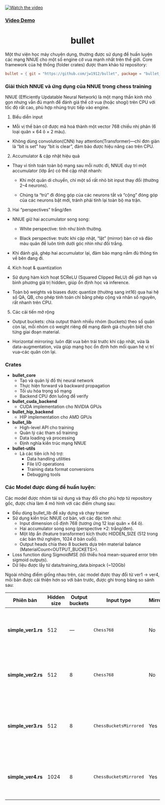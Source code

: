 [![Watch the video](https://img.youtube.com/vi/IVZYHFL5thE/maxresdefault.jpg)](https://youtu.be/IVZYHFL5thE)

### [Video Demo](https://youtu.be/IVZYHFL5thE)

<div align="center">

# bullet

</div>

Một thư viện học máy chuyên dụng, thường được sử dụng để huấn luyện các mạng NNUE cho một số engine cờ vua mạnh nhất trên thế giới.
Core framework của hệ thống (folder crates) được tham khảo từ repository:

```toml
bullet = { git = "https://github.com/jw1912/bullet", package = "bullet_lib" }
```
### Giải thích NNUE và ứng dụng của NNUE trong chess training
NNUE (Efficiently Updatable Neural Network) là một mạng thần kinh nhỏ gọn nhưng vẫn đủ mạnh để đánh giá thế cờ vua (hoặc shogi) trên CPU với tốc độ rất cao, phù hợp nhúng trực tiếp vào engine.
1. Biểu diễn input

- Mỗi vị thế bàn cờ được mã hoá thành một vector 768 chiều nhị phân (6 loại quân × 64 ô × 2 màu).

- Không dùng convolution(CNN) hay attention(Transformer)—chỉ đơn giản là “bit is set” hay “bit is clear”, đảm bảo được hiệu năng cao trên CPU.

2. Accumulator & cập nhật hiệu quả

- Thay vì tính toán toàn bộ mạng sau mỗi nước đi, NNUE duy trì một accumulator (lớp ẩn) có thể cập nhật nhanh:

    - Khi một quân di chuyển, chỉ một số rất nhỏ bit input thay đổi (thường 2–4 neurons).

    - Chúng ta “trừ” đi đóng góp của các neurons tắt và “cộng” đóng góp của các neurons bật mới, tránh phải tính lại toàn bộ ma trận.

3. Hai “perspectives” trắng/đen

- NNUE giữ hai accumulator song song:

    - White perspective: tính như bình thường.

    - Black perspective: trước khi cập nhật, “lật” (mirror) bàn cờ và đảo màu quân để luôn tính dưới góc nhìn như đối trắng.

- Khi đánh giá, ghép hai accumulator lại, đảm bảo mạng nắm đủ thông tin về bên đang đi.

4. Kích hoạt & quantization

- Sử dụng hàm kích hoạt SCReLU (Squared Clipped ReLU) để giới hạn và bình phương giá trị hidden, giúp ổn định học và inference.

- Toàn bộ weights và biases được quantize (thường sang int16) qua hai hệ số QA, QB, cho phép tính toán chỉ bằng phép cộng và nhân số nguyên, rất nhanh trên CPU.

5. Các cải tiến mở rộng

- Output buckets: chia output thành nhiều nhóm (buckets) theo số quân còn lại, mỗi nhóm có weight riêng để mạng đánh giá chuyên biệt cho từng giai đoạn material.

- Horizontal mirroring: luôn đặt vua bên trái trước khi cập nhật, vừa là data-augmentation, vừa giúp mạng học ổn định hơn mối quan hệ vị trí vua–các quân còn lại.

### Crates

- **bullet_core**
  - Tạo và quản lý đồ thị neural network
  - Thực hiện forward và backward propagation
  - Tối ưu hóa trọng số mạng
  - Backend CPU đơn luồng để verify
- **bullet_cuda_backend**
  -  CUDA implementation cho NVIDIA GPUs
- **bullet_hip_backend**
  - HIP implementation cho AMD GPUs
- **bullet_lib**
  - High-level API cho training
  - Quản lý các tham số training
  - Data loading và processing
  - Định nghĩa kiến trúc mạng NNUE
- **bullet-utils**
    - Là các tiện ích hộ trợ:
      - Data handling utilities
      - File I/O operations
      - Training data format conversions
      - Debugging tools

### Các Model được dùng để huấn luyện:
Các model được nhóm tái sử dụng và thay đổi cho phù hợp từ repository gốc, được chia làm 4 mô hình với các điểm chung sau:
- Đều dùng bullet_lib để xây dựng và chạy trainer
- Sử dụng kiến trúc NNUE cơ bản, với các đặc tính như:
  - Input dimension cố định 768 (tương ứng 12 loại quân × 64 ô). 
  - Hai accumulator song song (perspective ×2: trắng/đen). 
  - Một lớp ẩn (feature transformer) kích thước HIDDEN_SIZE (512 trong các bản thử nghiệm, 1024 ở bản cuối). 
  - Output heads chia theo 8 buckets dựa trên material balance (MaterialCount<OUTPUT_BUCKETS>).
- Loss function dùng SigmoidMSE (tối thiểu hoá mean-squared error trên sigmoid outputs). 
- Dữ liệu được lấy từ data/training_data.binpack (~120Gb)

Ngoài những điểm giống nhau trên, các model được thay đổi từ ver1 -> ver4, mỗi bản được cải thiện hơn so với bản trước, được ghi trong bảng so sánh sau:

| Phiên bản           | Hidden size | Output buckets | Input type             | Mirroring | LR-step | Threads | Save rate | Mục đích chính                                                                        |
|---------------------| ----------- | -------------- | ---------------------- | --------- | ------- | ------- | --------- | ------------------------------------------------------------------------------------- |
| **simple\_ver1.rs** | 512         | —              | `Chess768`             | No        | 8       | 6       | 20        | **Baseline**: mạng nhỏ (512), scalar output đơn, để đánh giá hiệu năng khởi đầu .     |
| **simple\_ver2.rs** | 512         | 8              | `Chess768`             | No        | 50      | 6       | 10        | **Thêm Material-buckets**: phân 8 đầu ra theo material balance, giữ input gốc .       |
| **simple\_ver3.rs** | 512         | 8              | `ChessBucketsMirrored` | Yes       | 200     | 8       | 10        | **Buckets + Mirroring**: augment dữ liệu qua mirror, chuyên gia tăng generalization . |
| **simple\_ver4.rs** | 1024        | 8              | `ChessBucketsMirrored` | Yes       | 200     | 8       | 10        | **Final-tuning**: mở rộng capacity, resume từ sb 240, fine-tune trên FourthModel .    |
